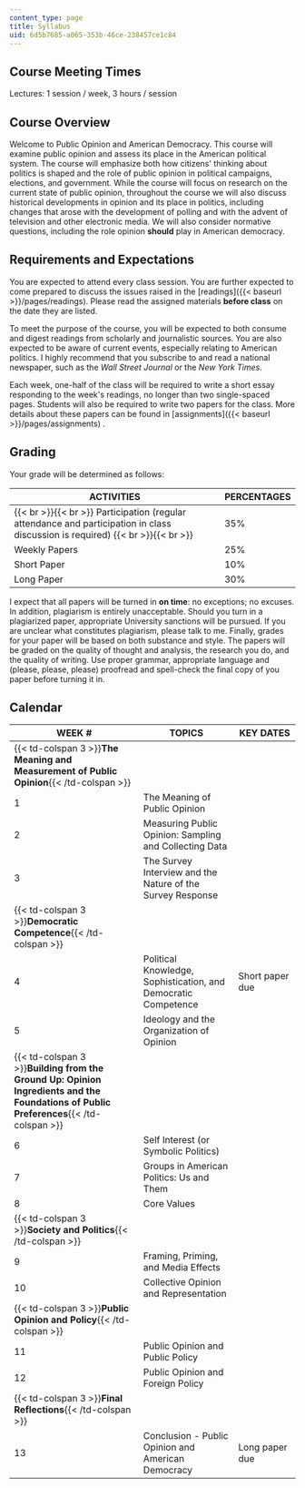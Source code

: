 ```yaml
---
content_type: page
title: Syllabus
uid: 6d5b7685-a065-353b-46ce-238457ce1c84
---
```


Course Meeting Times
--------------------

Lectures: 1 session / week, 3 hours / session

Course Overview
---------------

Welcome to Public Opinion and American Democracy. This course will examine public opinion and assess its place in the American political system. The course will emphasize both how citizens' thinking about politics is shaped and the role of public opinion in political campaigns, elections, and government. While the course will focus on research on the current state of public opinion, throughout the course we will also discuss historical developments in opinion and its place in politics, including changes that arose with the development of polling and with the advent of television and other electronic media. We will also consider normative questions, including the role opinion **should** play in American democracy.

Requirements and Expectations
-----------------------------

You are expected to attend every class session. You are further expected to come prepared to discuss the issues raised in the [readings]({{< baseurl >}}/pages/readings). Please read the assigned materials **before class** on the date they are listed.

To meet the purpose of the course, you will be expected to both consume and digest readings from scholarly and journalistic sources. You are also expected to be aware of current events, especially relating to American politics. I highly recommend that you subscribe to and read a national newspaper, such as the _Wall Street Journal_ or the _New York Times_.

Each week, one-half of the class will be required to write a short essay responding to the week's readings, no longer than two single-spaced pages. Students will also be required to write two papers for the class. More details about these papers can be found in [assignments]({{< baseurl >}}/pages/assignments) .

Grading
-------

Your grade will be determined as follows:

| ACTIVITIES | PERCENTAGES |
| --- | --- |
|  {{< br >}}{{< br >}} Participation (regular attendance and participation in class discussion is required) {{< br >}}{{< br >}}  | 35% |
| Weekly Papers | 25% |
| Short Paper | 10% |
| Long Paper | 30% 

I expect that all papers will be turned in **on time**: no exceptions; no excuses. In addition, plagiarism is entirely unacceptable. Should you turn in a plagiarized paper, appropriate University sanctions will be pursued. If you are unclear what constitutes plagiarism, please talk to me. Finally, grades for your paper will be based on both substance and style. The papers will be graded on the quality of thought and analysis, the research you do, and the quality of writing. Use proper grammar, appropriate language and (please, please, please) proofread and spell-check the final copy of you paper before turning it in.

Calendar
--------

| WEEK # | TOPICS | KEY DATES |
| --- | --- | --- |
| {{< td-colspan 3 >}}**The Meaning and Measurement of Public Opinion**{{< /td-colspan >}} |||
| 1 | The Meaning of Public Opinion | &nbsp; |
| 2 | Measuring Public Opinion: Sampling and Collecting Data | &nbsp; |
| 3 | The Survey Interview and the Nature of the Survey Response | &nbsp; |
| {{< td-colspan 3 >}}**Democratic Competence**{{< /td-colspan >}} |||
| 4 | Political Knowledge, Sophistication, and Democratic Competence | Short paper due |
| 5 | Ideology and the Organization of Opinion | &nbsp; |
| {{< td-colspan 3 >}}**Building from the Ground Up: Opinion Ingredients and the Foundations of Public Preferences**{{< /td-colspan >}} |||
| 6 | Self Interest (or Symbolic Politics) | &nbsp; |
| 7 | Groups in American Politics: Us and Them | &nbsp; |
| 8 | Core Values | &nbsp; |
| {{< td-colspan 3 >}}**Society and Politics**{{< /td-colspan >}} |||
| 9 | Framing, Priming, and Media Effects | &nbsp; |
| 10 | Collective Opinion and Representation | &nbsp; |
| {{< td-colspan 3 >}}**Public Opinion and Policy**{{< /td-colspan >}} |||
| 11 | Public Opinion and Public Policy | &nbsp; |
| 12 | Public Opinion and Foreign Policy | &nbsp; |
| {{< td-colspan 3 >}}**Final Reflections**{{< /td-colspan >}} |||
| 13 | Conclusion - Public Opinion and American Democracy | Long paper due